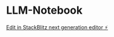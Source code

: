 # LLM-Notebook

[Edit in StackBlitz next generation editor ⚡️](https://stackblitz.com/~/github.com/vietairs/LLM-Notebook)